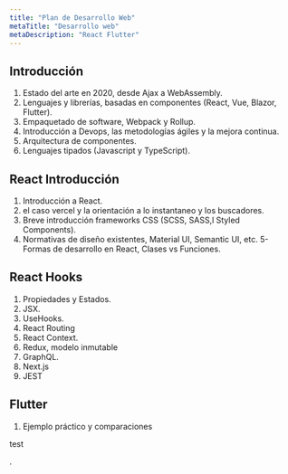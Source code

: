 ```yaml
---
title: "Plan de Desarrollo Web"
metaTitle: "Desarrollo web"
metaDescription: "React Flutter"
---
```


## Introducción
1. Estado del arte en 2020, desde Ajax a WebAssembly.
2. Lenguajes y librerías, basadas en componentes (React, Vue, Blazor, Flutter).
3. Empaquetado de software, Webpack y Rollup.
4. Introducción a Devops, las metodologías ágiles y la mejora continua.
5. Arquitectura de componentes.
6. Lenguajes tipados (Javascript y TypeScript).

## React Introducción
1. Introducción a React.
2. el caso vercel y la orientación a lo instantaneo y los buscadores.
3. Breve introducción frameworks CSS (SCSS, SASS,l Styled Components).
4. Normativas de diseño existentes, Material UI, Semantic UI, etc.
5- Formas de desarrollo en React, Clases vs Funciones.

## React Hooks
1. Propiedades y Estados.
2. JSX.
3. UseHooks.
4. React Routing
5. React Context.
6. Redux, modelo inmutable
7. GraphQL.
8. Next.js
9. JEST

## Flutter
1. Ejemplo práctico y comparaciones

test



.
